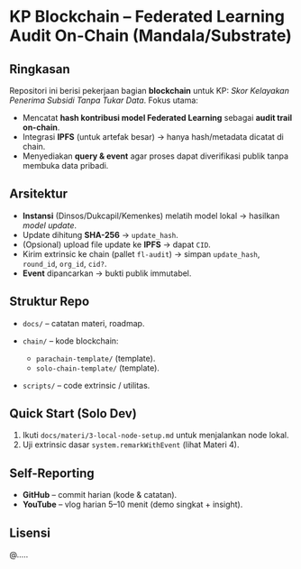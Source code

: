 # KP Blockchain – Federated Learning Audit On-Chain (Mandala/Substrate)

## Ringkasan
Repositori ini berisi pekerjaan bagian **blockchain** untuk KP: *Skor Kelayakan Penerima Subsidi Tanpa Tukar Data*. Fokus utama:
- Mencatat **hash kontribusi model Federated Learning** sebagai **audit trail on-chain**.
- Integrasi **IPFS** (untuk artefak besar) → hanya hash/metadata dicatat di chain.
- Menyediakan **query & event** agar proses dapat diverifikasi publik tanpa membuka data pribadi.

## Arsitektur 
- **Instansi** (Dinsos/Dukcapil/Kemenkes) melatih model lokal → hasilkan *model update*.
- Update dihitung **SHA-256** → `update_hash`.
- (Opsional) upload file update ke **IPFS** → dapat `CID`.
- Kirim extrinsic ke chain (pallet `fl-audit`) → simpan `update_hash`, `round_id`, `org_id`, `cid?`.
- **Event** dipancarkan → bukti publik immutabel.

## Struktur Repo
- `docs/` – catatan materi, roadmap.
- `chain/` – kode blockchain:
  - `parachain-template/` (template).
  - `solo-chain-template/` (template).

- `scripts/` – code extrinsic / utilitas.

## Quick Start (Solo Dev)
1) Ikuti `docs/materi/3-local-node-setup.md` untuk menjalankan node lokal.  
2) Uji extrinsic dasar `system.remarkWithEvent` (lihat Materi 4).  

## Self-Reporting
- **GitHub** – commit harian (kode & catatan).
- **YouTube** – vlog harian 5–10 menit (demo singkat + insight).

## Lisensi
@.....

